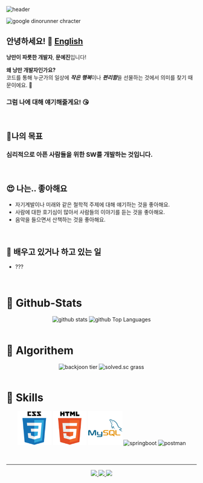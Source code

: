 ![header](https://capsule-render.vercel.app/api?type=waving&color=0:00c9ff,50:92fe9d,100:fcb69f&height=200&section=header&text=만나서%20반가워요!&fontSize=48&fontColor=ffffff&fontAlign=28&fontAlignY=45)

<img src="https://media4.giphy.com/media/v1.Y2lkPTc5MGI3NjExaTJmdXlpYmh0M2d0dzB0NGs4cW12OTgzenh3Z3N4ZGtvNjBna3BmaSZlcD12MV9pbnRlcm5hbF9naWZfYnlfaWQmY3Q9Zw/Q7SKqn3G97xpmfSOvG/giphy.gif" width="70px" height="70px" alt="google dinorunner chracter">

## 안녕하세요! 👋 <a href="https://github.com/myj456/myj456/blob/main/README.md">English</a>
**낭만이 파릇한 개발자**, **문예진**입니다!

**왜 낭만 개발자인가요?** <br>
코드를 통해 누군가의 일상에 ***작은 행복***이나 ***편리함***을 선물하는 것에서 의미를 찾기 때문이에요.  🌸

### 그럼 나에 대해 얘기해줄게요! 😘

<br>

## 🚩나의 목표
### 심리적으로 아픈 사람들을 위한 SW를 개발하는 것입니다.

<br>

## 😍 나는.. 좋아해요
- 자기계발이나 미래와 같은 철학적 주제에 대해 얘기하는 것을 좋아해요.
- 사람에 대한 호기심이 많아서 사람들의 이야기를 듣는 것을 좋아해요.
- 음악을 들으면서 산책하는 것을 좋아해요.

<br>

## 📒 배우고 있거나 하고 있는 일
- ???

<br>

# 📑 Github-Stats
<div align=center>
  <img src="https://github-readme-stats.vercel.app/api?username=myj456&theme=vue&show_icons=true" alt="github stats" />
  <img src="https://github-readme-stats.vercel.app/api/top-langs/?username=myj456&layout=compact" alt="github Top Languages" />
</div>

<br>

# 🔩 Algorithem
<div align=center>
  <img src="http://mazassumnida.wtf/api/v2/generate_badge?boj=sakuj" alt="backjoon tier" />
  <img src="http://mazandi.herokuapp.com/api?handle=sakuj&theme=warm" alt="solved.sc grass" />
</div>

<br>

# 🔧 Skills
<div class="skills" align="center">
  <img src="https://raw.githubusercontent.com/devicons/devicon/master/icons/css3/css3-original-wordmark.svg" alt="css3" width="90" height="90"/>  
  <img src="https://raw.githubusercontent.com/devicons/devicon/master/icons/html5/html5-original-wordmark.svg" alt="html5" width="90" height="90"/>
  <img src="https://raw.githubusercontent.com/devicons/devicon/master/icons/mysql/mysql-original-wordmark.svg" alt="mysql" width="90" height="90"/>
  <img src="https://linked2ev.github.io/assets//img/icon/iconSpringboot.png" alt="springboot" width="90" height="90"/>
  <img src="https://www.vectorlogo.zone/logos/getpostman/getpostman-icon.svg" alt="postman" width="90" height="90"/>
</div>

<br>
<br>

---
<div align=center>
  <a href="mailto:bkspringmyj@gmail.com">
    <img src="https://img.shields.io/badge/gmail-D14836?style=for-the-badge&logo=gmail&logoColor=white&link=mailto:bkspringmyj@gmail.com"> 
  </a>
  <a href="https://velog.io/@waple456">
      <img src="https://img.shields.io/badge/velog-12b886?style=for-the-badge&logo=velog&logoColor=white&link=https://velog.io/@waple456"> 
  </a>
  <a href="https://www.linkedin.com/in/%EC%98%88%EC%A7%84-%EB%AC%B8-46b17937a/?trk=opento_sprofile_goalscard">
      <img src="https://img.shields.io/static/v1?message=LinkedIn&logo=linkedin&label=&color=0077B5&logoColor=white&labelColor=&style=for-the-badge">
  </a>
</div>

<br>
<br>
